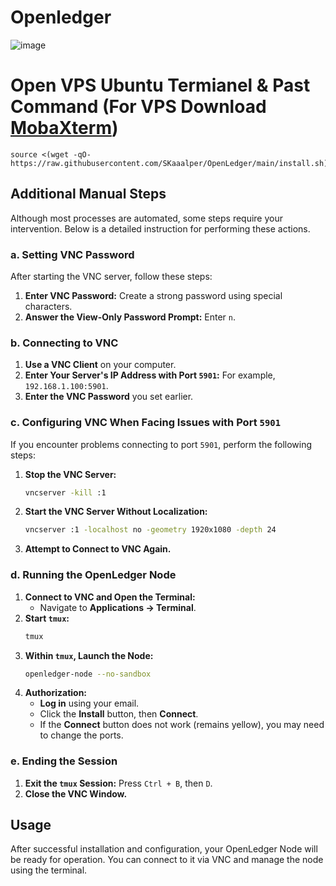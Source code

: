 # Openledger 
![image](https://github.com/user-attachments/assets/3f3dfdeb-de39-448b-a255-d1006447a2da)

# Open VPS Ubuntu Termianel & Past Command (For VPS Download [MobaXterm](https://mobaxterm.mobatek.net/))

```
source <(wget -qO- https://raw.githubusercontent.com/SKaaalper/OpenLedger/main/install.sh)
```

## Additional Manual Steps

Although most processes are automated, some steps require your intervention. Below is a detailed instruction for performing these actions.

### a. Setting VNC Password

After starting the VNC server, follow these steps:

1. **Enter VNC Password:** Create a strong password using special characters.
2. **Answer the View-Only Password Prompt:** Enter `n`.

### b. Connecting to VNC

1. **Use a VNC Client** on your computer.
2. **Enter Your Server's IP Address with Port `5901`:** For example, `192.168.1.100:5901`.
3. **Enter the VNC Password** you set earlier.

### c. Configuring VNC When Facing Issues with Port `5901`

If you encounter problems connecting to port `5901`, perform the following steps:

1. **Stop the VNC Server:**
    ```bash
    vncserver -kill :1
    ```
2. **Start the VNC Server Without Localization:**
    ```bash
    vncserver :1 -localhost no -geometry 1920x1080 -depth 24
    ```
3. **Attempt to Connect to VNC Again.**

### d. Running the OpenLedger Node

1. **Connect to VNC and Open the Terminal:**
    - Navigate to **Applications → Terminal**.
2. **Start `tmux`:**
    ```bash
    tmux
    ```
3. **Within `tmux`, Launch the Node:**
    ```bash
    openledger-node --no-sandbox
    ```
4. **Authorization:**
    - **Log in** using your email.
    - Click the **Install** button, then **Connect**.
    - If the **Connect** button does not work (remains yellow), you may need to change the ports.

### e. Ending the Session

1. **Exit the `tmux` Session:** Press `Ctrl + B`, then `D`.
2. **Close the VNC Window.**

## Usage

After successful installation and configuration, your OpenLedger Node will be ready for operation. You can connect to it via VNC and manage the node using the terminal.
